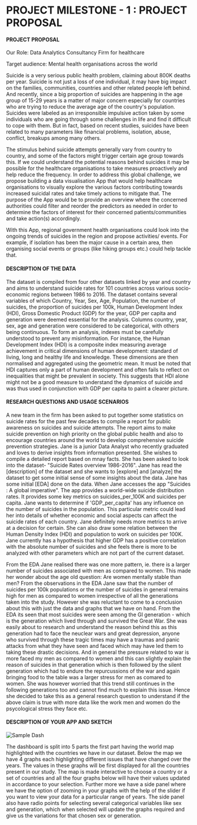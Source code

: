 
# PROJECT MILESTONE - 1 : PROJECT PROPOSAL

#### PROJECT PROPOSAL

Our Role: Data Analytics Consultancy Firm for healthcare

Target audience: Mental health organisations across the world

Suicide is a very serious public health problem, claiming about 800K deaths per year. Suicide is not just a loss of one individual, it may have big impact on the families, communities, countries and other related  people left behind. And recently, since a big proportion of suicides are happening in the age group of 15-29 years is a matter of major concern especially for countries who are trying to reduce the average age of the country's population. Suicides were labeled as an irresponsible impulsive action taken by some individuals who are going through some challenges in life and find it difficult to cope with them. But in fact, based on recent studies, suicides have been related to many parameters like financial problems, isolation, abuse, conflict, breakups among many others.

The stimulus behind suicide attempts generally vary from country to country, and some of the factors might trigger certain age group towards this. If we could understand the potential reasons behind suicides it may be possible for the healthcare organisations to take  measures proactively and help reduce the frequency. In order to address this global challenge, we propose building a data visualisation App that would help healthcare organisations to visually explore the various factors contributing towards increased suicidal rates and take timely actions to mitigate that. The purpose of the App would be to provide an overview where the concerned authorities could filter and reorder the predictors as needed in order to determine the factors of interest for their concerned patients/communities and take action(s) accordingly.

With this App, regional government health organisations could look into the ongoing trends of suicides in the region and propose activities/ events. For example, if isolation has been the major cause in a certain area, then organising social events or groups (like hiking groups etc.) could help tackle that.

#### DESCRIPTION OF THE DATA

The dataset is compiled from four other datasets linked by year and country and aims to understand suicide rates for 101 countries across various socio-economic regions between 1986 to 2016. The dataset contains several variables of which Country, Year, Sex, Age, Population, the number of suicides, the proportion of suicides per 100k, Human Development Index (HDI), Gross Domestic Product (GDP) for the year, GDP per capita and generation were deemed essential for the analysis. Columns country, year, sex, age and generation were considered to be categorical, with others being continuous. To form an analysis, indexes must be carefully understood to prevent any misinformation. For instance, the Human Development Index (HDI) is a composite index measuring average achievement in critical dimensions of human development: standard of living, long and healthy life and knowledge. These dimensions are then normalised and aggregated using the geometric mean. It must be noted that HDI captures only a part of human development and often fails to reflect on inequalities that might be prevalent in society. This suggests that HDI alone might not be a good measure to understand the dynamics of suicide and was thus used in conjunction with GDP per capita to paint a clearer picture.


#### RESEARCH QUESTIONS AND USAGE SCENARIOS

A new team in the firm has been asked to put together some statistics on suicide rates for the past few decades to compile a report for public awareness on suicides and suicide attempts. The report aims to make suicide prevention on high priority on the global public health and also to encourage countries around the world to develop comprehensive suicide prevention strategies. Jane is a junior Data Analyst who recently graduated and loves to derive insights from information presented. She wishes to compile a detailed report based on mnay facts. She has been asked to look into the dataset- "Suicide Rates overview 1986-2016". Jane has read the [description] of the dataset and she wants to [explore] and [analyze] the dataset to get some initial sense of some insights about the data. Jane has some initial [EDA] done on the data. When Jane accesses the app "Suicides : A global imperative". The app provides a world-wide suicide distribution rates. It provides some key metrics on suicides_per_100K and suicides per capita. Jane wants to determine if 'GDP_per_capita' has any influence on the number of suicides in the population. This particular metric could lead her into details of whether economic and social aspects can affect the suicide rates of each country. Jane definitely needs more metrics to arrive at a decision for certain. She can also draw some relation between the Human Density Index (HDI) and population to work on suicides per 100K. Jane currently has a hypothesis that higher GDP has a positive correlation with the absolute number of suicides and she feels there is more to be analyzed with other parameters which are not part of the current dataset.

From the EDA Jane realised there was one more pattern, ie. there is a larger number of suicides associated with men as compared to women. This made her wonder about the age old question: Are women mentally stable than men? From the observations in the EDA Jane saw that the number of suicides per 100k populations or the number of suicides in general remains high for men as compared to women irrespective of all the generations taken into the study.  However she was reluctant to come to a conclusion about this with just the data and graphs that we have on hand. From the EDA its seen that most suicides were seen among the GI generation - which is the generation which lived through and survived the Great War. She was easily about to research and understand the reason behind this as this generation had to face the neuclear wars and great depression, anyone who survived through these tragic times may have a traumas and panic attacks from what they have seen and faced which may have led them to taking these drastic decisions. And in general the pressure related to war is more faced my men as compared to women and this can slightly explain the reason of suicides in that generation which is then followed by the silent generation which had to endure the repurcussions of the war and again bringing food to the table was a larger stress for men as comared to women. She was however worried that this trend still continues in the following generations too and cannot find much to explain this issue. Hence she decided to take this as a general research question to understand if the above claim is true with more data like the work men and women do the psycological stress they face etc.

#### DESCRIPTION OF YOUR APP AND SKETCH

![Sample Dash](C:/Users/mural/MDS/BLOCK5/DATA551/dashboard-project-data551_g5/dash_551.png)

The dashboard is split into 5 parts the first part having the world map highlighted with the countries we have in our dataset. Below the map we have 4 graphs each highlighting different issues that have changed over the years. The values in these graphs will be first displayed for all the countries present in our study. The map is made interactive to choose a country or a set of countries and all the four graphs below will have their values updated in accordance to your selection. Further more we have a side panel where we have the option of zooming in your graphs with the help of the slider if you want to view your data for a particular range of years. The side panel also have radio points for selecting several categorical variables like sex and generation, which when selected will update the graphs required  and give us the variations for that chosen sex or generation.


